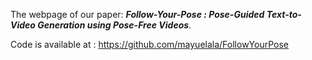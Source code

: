 The webpage of our paper: ___Follow-Your-Pose : Pose-Guided Text-to-Video Generation using Pose-Free Videos___.

Code is available at : https://github.com/mayuelala/FollowYourPose
